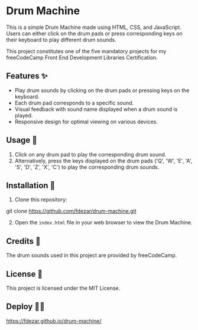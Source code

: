 # Drum Machine

This is a simple Drum Machine made using HTML, CSS, and JavaScript. Users can either click on the drum pads or press corresponding keys on their keyboard to play different drum sounds. 

This project constitutes one of the five mandatory projects for my freeCodeCamp Front End Development Libraries Certification.

## Features ✨

- Play drum sounds by clicking on the drum pads or pressing keys on the keyboard.
- Each drum pad corresponds to a specific sound.
- Visual feedback with sound name displayed when a drum sound is played.
- Responsive design for optimal viewing on various devices.

## Usage 🚀

1. Click on any drum pad to play the corresponding drum sound.
2. Alternatively, press the keys displayed on the drum pads ('Q', 'W', 'E', 'A', 'S', 'D', 'Z', 'X', 'C') to play the corresponding drum sounds.

## Installation 🔧

1. Clone this repository:

git clone https://github.com/fdezar/drum-machine.git

2. Open the `index.html` file in your web browser to view the Drum Machine.

## Credits 🙌

The drum sounds used in this project are provided by freeCodeCamp.

## License 📄

This project is licensed under the MIT License.

## Deploy 👨‍💻

https://fdezar.github.io/drum-machine/
